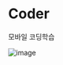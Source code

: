 # Coder
모바일 코딩학습

![image](https://github.com/dochinamu/Coder/assets/79158362/315f50ac-4d53-4fbf-9ce2-cea1b660190e)

